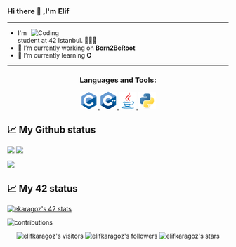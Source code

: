 ### Hi there 👋 ,I'm Elif
---------------------
<img alt="Coding" width="450" src="https://miro.medium.com/v2/resize:fit:1000/0*eWhlGZcwxeHksiVr.gif" align="right"/>

* I'm student at 42 Istanbul. 👩🏻‍💻
* 🔭 I’m currently working on **Born2BeRoot**
* 🌱 I’m currently learning **C**

-----------------------------
<h3 align="center">Languages and Tools:</h3>
<p align="center"> <a href="https://www.cprogramming.com/" target="_blank" rel="noreferrer"> <img src="https://raw.githubusercontent.com/devicons/devicon/master/icons/c/c-original.svg" alt="c" width="40" height="40"/> </a> <a href="https://www.w3schools.com/cpp/" target="_blank" rel="noreferrer"> <img src="https://raw.githubusercontent.com/devicons/devicon/master/icons/cplusplus/cplusplus-original.svg" alt="cplusplus" width="40" height="40"/> </a> <a href="https://www.java.com" target="_blank" rel="noreferrer"> <img src="https://raw.githubusercontent.com/devicons/devicon/master/icons/java/java-original.svg" alt="java" width="40" height="40"/> </a> <a href="https://www.python.org" target="_blank" rel="noreferrer"> <img src="https://raw.githubusercontent.com/devicons/devicon/master/icons/python/python-original.svg" alt="python" width="40" height="40"/> </a> </p>



## 📈 My Github status

<p align="left">
  <img width="43%" src="https://awesome-github-stats.azurewebsites.net/user-stats/elifkaragoz?cardType=github&theme=radical" />
  <img width="48%" src="https://github-readme-streak-stats.herokuapp.com/?user=elifkaragoz&theme=radical" />
</p>

<p align="left">
   <img width="40%" src="(https://github-readme-stats.vercel.app/api?username=elifkaragoz&show_icons=true&theme=radical" />
</p>

## 📈 My 42 status

<p align="left">

  [![ekaragoz's 42 stats](https://badge.mediaplus.ma/darkblue/ekaragoz?1337Badge=off&UM6P=off)](https://github.com/oakoudad/badge42)

</p>


![contributions](https://user-images.githubusercontent.com/99393019/206873716-60aacef7-7215-4d39-9f42-f09b568f2203.svg)

<p align="center">
	<img alt="elifkaragoz's visitors" src="https://komarev.com/ghpvc/?username=elifkaragoz&color=8c36db&style=flat&label=visitors" />
	<img alt="elifkaragoz's followers" src="https://img.shields.io/github/followers/elifkaragoz?color=blueviolet" />
	<img alt="elifkaragoz's stars" src="https://img.shields.io/github/stars/elifkaragoz?color=blueviolet" />
</p>
